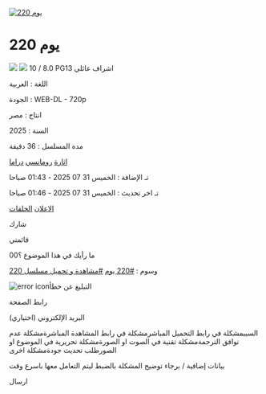 [![220 يوم](https://img.downet.net/thumb/260x380/uploads/1eYfR.webp)](https://img.downet.net/uploads/1eYfR.webp)

# 220 يوم

[![](https://ak.sv/style/assets/images/tmdb.png)](https://www.themoviedb.org/tv/271270-220) [![](https://ak.sv/style/assets/images/imdb.png)](https://www.imdb.com/title/tt34934811) 10 / 8.0 PG13 اشراف عائلي

اللغة : العربية

الجودة : WEB-DL - 720p

انتاج : مصر

السنة : 2025

مدة المسلسل : 36 دقيقة

[اثارة](https://ak.sv/series?category=35) [رومانسي](https://ak.sv/series?category=27) [دراما](https://ak.sv/series?category=23)

تـ الإضافة : الخميس 31 07 2025 - 01:43 صباحا

تـ اخر تحديث : الخميس 31 07 2025 - 01:46 صباحا

[الاعلان](https://www.youtube.com/watch?v=Q6z0EKgBvmw) [الحلقات](https://ak.sv/series/5022/220-%D9%8A%D9%88%D9%85#series-episodes)

شارك

قائمتي

ما رأيك في هذا الموضوع ؟00

وسوم : [#220 يوم](https://ak.sv/series?tag=44545) [#مشاهدة و تحميل مسلسل 220](https://ak.sv/series?tag=44546)

![error icon](https://ak.sv/style/assets/images/report.svg)التبليغ عن خطأ

رابط الصفحة

البريد الإلكتروني (اختياري)

السببمشكلة في رابط التحميل المباشرمشكلة في رابط المشاهدة المباشرةمشكلة عدم توافق الترجمةمشكلة تقنية في الصوت او الصورةمشكلة تحريرية في الموضوع او الصورطلب تحديث جودةمشكلة اخرى

بيانات إضافية / برجاء توضيح المشكلة بالضبط ليتم التعامل معها باسرع وقت

ارسال